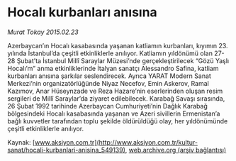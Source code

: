 # Hocalı kurbanları anısına

*Murat Tokay 2015.02.23*

<div class="pNewsDetailMainContent" itemprop="articleBody">
 <p>
  Azerbaycan’ın Hocalı kasabasında yaşanan katliamın kurbanları, kıyımın 23. yılında İstanbul’da çeşitli etkinliklerle anılıyor. Katliamın yıldönümü olan 27-28 Şubat’ta İstanbul Millî Saraylar Müzesi’nde gerçekleştirilecek “Gözü Yaşlı Hocalı’m” anma etkinliklerinde İtalyan sanatçı Alessandro Safina, katliam kurbanları anısına şarkılar seslendirecek. Ayrıca YARAT Modern Sanat Merkezi’nin organizatörlüğünde Niyaz Necefov, Emin Askerov, Ramal Kazımov, Anar Hüseynzade ve Reza Hazare’nin eserlerinden oluşan resim sergileri de Millî Saraylar’da ziyaret edilebilecek. Karabağ Savaşı sırasında, 26 Şubat 1992 tarihinde Azerbaycan Cumhuriyeti’nin Dağlık Karabağ bölgesindeki Hocalı kasabasında yaşanan ve Azeri sivillerin Ermenistan’a bağlı kuvvetler tarafından toplu şekilde öldürüldüğü olay, her yıldönümünde çeşitli etkinliklerle anılıyor.
 </p>
</div>


Kaynak: [www.aksiyon.com.tr](http://www.aksiyon.com.tr/kultur-sanat/hocali-kurbanlari-anisina_549139), [web.archive.org (arşiv bağlantısı)](http://web.archive.org/web/20150730201808/http://www.aksiyon.com.tr/kultur-sanat/hocali-kurbanlari-anisina_549139)
